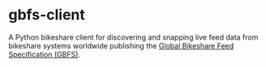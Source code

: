# gbfs-client

A Python bikeshare client for discovering and snapping live feed data from bikeshare systems worldwide publishing the [Global Bikeshare Feed Specification (GBFS)](https://github.com/NABSA/gbfs/blob/master/gbfs.md).

